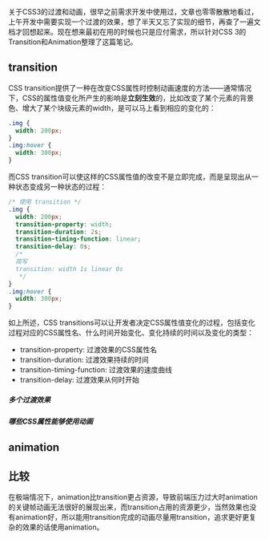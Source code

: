 关于CSS3的过渡和动画，很早之前需求开发中使用过，文章也零零散散地看过，上午开发中需要实现一个过渡的效果，想了半天又忘了实现的细节，再查了一遍文档才回想起来。现在想来最初在用的时候也只是应付需求，所以针对CSS 3的Transition和Animation整理了这篇笔记。

## transition
CSS transition提供了一种在改变CSS属性时控制动画速度的方法——通常情况下，CSS的属性值变化所产生的影响是**立刻生效**的，比如改变了某个元素的背景色、增大了某个块级元素的width，是可以马上看到相应的变化的：
```css
.img {
  width: 200px;
}
.img:hover {
  width: 300px;
}
```
而CSS transition可以使这样的CSS属性值的改变不是立即完成，而是呈现出从一种状态变成另一种状态的过程：
```css
/* 使用 transition */
.img {
  width: 200px;
  transition-property: width;
  transition-duration: 2s;
  transition-timing-function: linear;
  transition-delay: 0s;
  /*
  简写
  transition: width 1s linear 0s
   */
}
.img:hover {
  width: 300px;
}
```
如上所述，CSS transitions可以让开发者决定CSS属性值变化的过程，包括变化过程对应的CSS属性名、什么时间开始变化、变化持续的时间以及变化的类型：
- transition-property: 过渡效果的CSS属性名
- transition-duration: 过渡效果持续的时间
- transition-timing-function: 过渡效果的速度曲线
- transition-delay: 过渡效果从何时开始

##### 多个过渡效果
##### 哪些CSS属性能够使用动画

## animation

## 比较
在极端情况下，animation比transition更占资源，导致前端压力过大时animation的关键帧动画无法很好的展现出来，而transition占用的资源更少，当然效果也没有animation好，所以能用transition完成的动画尽量用transition，追求更好更复杂的效果的话使用animation。
